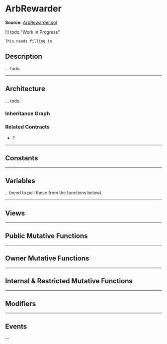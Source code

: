 
# ArbRewarder

**Source:** [ArbRewarder.sol](https://github.com/Synthetixio/synthetix/blob/master/contracts/ArbRewarder.sol)

!!! todo "Work in Progress"

    This needs filling in

## Description

... todo.

---

## Architecture

... todo.

<!--centered-image>
    ![Architecture Graph](../img/graphs/todo-architecture.svg)
</centered-image-->


### Inheritance Graph

<!--centered-image>
    ![Inheritance graph](../img/graphs/todo.svg)
</centered-image-->

### Related Contracts

- ?

---

## Constants

---

## Variables

.. (need to pull these from the functions below)

---

## Views

---

## Public Mutative Functions

---

## Owner Mutative Functions

---

## Internal & Restricted Mutative Functions

---

## Modifiers

---

## Events

--


